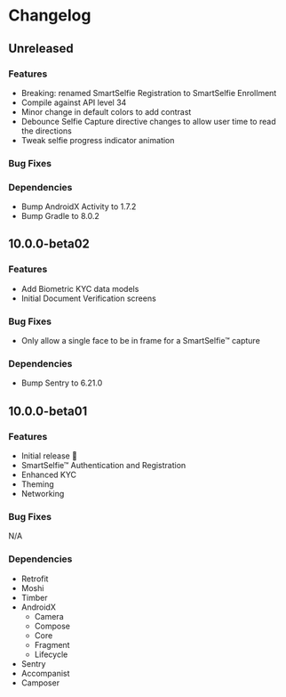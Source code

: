 # Changelog

## Unreleased

### Features
- Breaking: renamed SmartSelfie Registration to SmartSelfie Enrollment
- Compile against API level 34
- Minor change in default colors to add contrast
- Debounce Selfie Capture directive changes to allow user time to read the directions
- Tweak selfie progress indicator animation

### Bug Fixes

### Dependencies
- Bump AndroidX Activity to 1.7.2
- Bump Gradle to 8.0.2

## 10.0.0-beta02

### Features
- Add Biometric KYC data models
- Initial Document Verification screens

### Bug Fixes
- Only allow a single face to be in frame for a SmartSelfie™ capture

### Dependencies
- Bump Sentry to 6.21.0

## 10.0.0-beta01

### Features
- Initial release 🎉
- SmartSelfie™ Authentication and Registration
- Enhanced KYC
- Theming
- Networking

### Bug Fixes
N/A

### Dependencies
- Retrofit
- Moshi
- Timber
- AndroidX
  - Camera
  - Compose
  - Core
  - Fragment
  - Lifecycle
- Sentry
- Accompanist
- Camposer
